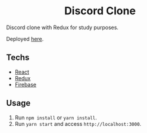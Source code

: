 <h1 align="center">Discord Clone</h1>

<p>Discord clone with Redux for study purposes.</p>

<p>Deployed <a href="https://discord-clone-f062d.web.app/">here</a>.</p>

## Techs

- [React](https://reactjs.org/)
- [Redux](https://redux.js.org/)
- [Firebase](https://firebase.google.com/)

## Usage

1. Run `npm install` or `yarn install`.<br />
2. Run `yarn start` and access `http://localhost:3000`.<br />
